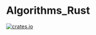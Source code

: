 # Algorithms_Rust
[![crates.io](https://img.shields.io/crates/dr/algorithm_rust)](https://crates.io/crates/algorithm_rust)

